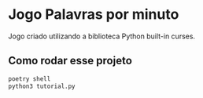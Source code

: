 # Jogo Palavras por minuto

Jogo criado utilizando a biblioteca Python built-in curses.

## Como rodar esse projeto

```sh
poetry shell
python3 tutorial.py
